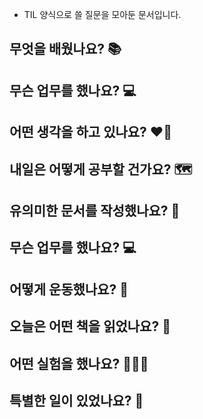 - TIL 양식으로 쓸 질문을 모아둔 문서입니다.

## 무엇을 배웠나요? 📚

## 무슨 업무를 했나요? 💻

## 어떤 생각을 하고 있나요? ❤️‍🔥

## 내일은 어떻게 공부할 건가요? 🗺


## 유의미한 문서를 작성했나요? 📝

## 무슨 업무를 했나요? 💻

## 어떻게 운동했나요? 🦾

## 오늘은 어떤 책을 읽었나요? 📖

## 어떤 실험을 했나요? 👩🏻‍🔬

## 특별한 일이 있었나요? 🧳




